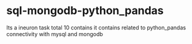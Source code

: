 # sql-mongodb-python_pandas
Its a ineuron task total 10 contains it contains related to python_pandas connectivity with mysql and mongodb
